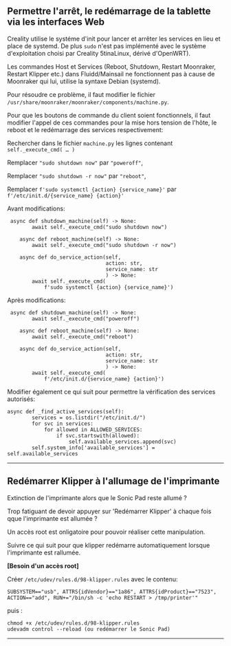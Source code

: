 ## Permettre l'arrêt, le redémarrage de la tablette via les interfaces Web

Creality utilise le systéme d'init pour lancer et arrêter les services en lieu et place de systemd. De plus `sudo` n'est pas implémenté avec le système d'exploitation choisi par Creality 5tinaLinux, dérivé d'OpenWRT).

Les commandes Host et Services (Reboot, Shutdown, Restart Moonraker, Restart Klipper etc.) dans Fluidd/Mainsail ne fonctionnent pas à cause de Moonraker 
qui lui, utilise la syntaxe Debian (systemd).

Pour résoudre ce problème, il faut modifier le fichier `/usr/share/moonraker/moonraker/components/machine.py`. 

Pour que les boutons de commande du client soient fonctionnels, il faut modifier l'appel de ces commandes pour la mise hors tension de l'hôte, le reboot et le redémarrage des services respectivement:

   Rechercher dans le fichier `machine.py` les lignes contenant `self._execute_cmd( … )`
   
   Remplacer `"sudo shutdown now"` par `"poweroff"`, 
   
   Remplacer `"sudo shutdown -r now"` par `"reboot"`, 
   
   Remplacer `f'sudo systemctl {action} {service_name}'` par `f'/etc/init.d/{service_name} {action}'`


Avant modifications:
```
 async def shutdown_machine(self) -> None:
        await self._execute_cmd("sudo shutdown now")

    async def reboot_machine(self) -> None:
        await self._execute_cmd("sudo shutdown -r now")

    async def do_service_action(self,
                                action: str,
                                service_name: str
                                ) -> None:
        await self._execute_cmd(
            f'sudo systemctl {action} {service_name}')
```
Après modifications:
```
 async def shutdown_machine(self) -> None:
        await self._execute_cmd("poweroff")

    async def reboot_machine(self) -> None:
        await self._execute_cmd("reboot")

    async def do_service_action(self,
                                action: str,
                                service_name: str
                                ) -> None:
        await self._execute_cmd(
            f'/etc/init.d/{service_name} {action}')
```

Modifier également ce qui suit pour permettre la vérification des services autorisés:

```
async def _find_active_services(self):
        services = os.listdir("/etc/init.d/")
        for svc in services:
            for allowed in ALLOWED_SERVICES:
                if svc.startswith(allowed):
                    self.available_services.append(svc)
        self.system_info['available_services'] = self.available_services

```

--------------------------------------

## Redémarrer Klipper à l'allumage de l'imprimante

Extinction de l'imprimante alors que le Sonic Pad reste allumé ?

Trop fatiguant de devoir appuyer sur 'Redémarrer Klipper' à chaque fois qque l'imprimante est allumée ?

Un accès root est onligatoire pour pouvoir réaliser cette manipulation.

Suivre ce qui suit pour que klipper redémarre automatiquement lorsque l'imprimante est rallumée.

**[Besoin d'un accès root]**

Créer `/etc/udev/rules.d/98-klipper.rules` avec le contenu:

```
SUBSYSTEM=="usb", ATTRS{idVendor}=="1a86", ATTRS{idProduct}=="7523", ACTION=="add", RUN+="/bin/sh -c 'echo RESTART > /tmp/printer'"
```

puis :

```
chmod +x /etc/udev/rules.d/98-klipper.rules
udevadm control --reload (ou redémarrer le Sonic Pad)
```

--------------------------------------


